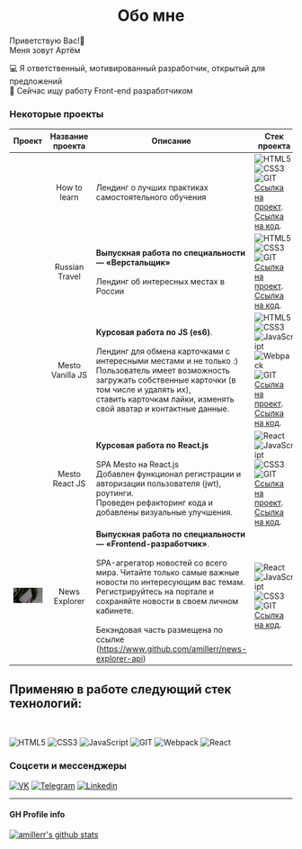 
<h1 align="center">Обо мне</h1> 
Приветствую Вас!👋  <br/>
Меня зовут Артём<br/>

💻 Я ответственный, мотивированный разработчик, открытый для предложений<br/> 
🌱 Сейчас ищу работу Front-end разработчиком<br/>


<h3>Некоторые проекты</h3>

|     Проект    | Название проекта | Описание | Стек проекта  |
| :-------------: | :-------------:    | ----------  | -----------------  |
| <img src='https://how-to-learn-gphj1bujj-amillerr.vercel.app/images/feynman.png' width="50" alt=''>  | How to learn  | Лендинг о лучших практиках самостоятельного обучения | ![HTML5](https://img.shields.io/badge/-HTML-141130?style=flat-square&logo=HTML5) ![CSS3](https://img.shields.io/badge/-CSS-141130?style=flat-square&logo=CSS3&logoColor=blue) ![GIT](https://img.shields.io/badge/-Git-141130?style=flat-square&logo=GIT&logoColor=green) <br /> [Ссылка на проект](https://how-to-learn-gphj1bujj-amillerr.vercel.app/). <br/> [Ссылка на код](https://github.com/amillerr/how-to-learn/). |
| <img src='https://amillerr.github.io/russian-travel/images/lead/lead__image.jpg' width="100" alt=''>  | Russian Travel | **Выпускная работа по специальности &mdash; &laquo;Верстальщик&raquo;** <br /> <br /> Лендинг об интересных местах в России | ![HTML5](https://img.shields.io/badge/-HTML-141130?style=flat-square&logo=HTML5) ![CSS3](https://img.shields.io/badge/-CSS-141130?style=flat-square&logo=CSS3&logoColor=blue) ![GIT](https://img.shields.io/badge/-Git-141130?style=flat-square&logo=GIT&logoColor=green) <br /> [Ссылка на проект](https://amillerr.github.io/russian-travel/). <br/> [Ссылка на код](https://github.com/amillerr/russian-travel/). |
| <img src='https://amillerr.github.io/mesto/images/header__logo.svg' width="60" alt=''> | Mesto Vanilla JS | **Курсовая работа по JS (es6)**. <br/><br/> Лендинг для обмена карточками с интересными местами и не только :)<br /> Пользователь имеет возможность загружать собственные карточки (в том числе и удалять их),<br/> ставить карточкам лайки, изменять свой аватар и контактные данные. | ![HTML5](https://img.shields.io/badge/-HTML-141130?style=flat-square&logo=HTML5) ![CSS3](https://img.shields.io/badge/-CSS-141130?style=flat-square&logo=CSS3&logoColor=blue)  ![JavaScript](https://img.shields.io/badge/-JavaScript-141130?style=flat-square&logo=JavaScript) <br/> ![Webpack](https://img.shields.io/badge/-Webpack-141130?style=flat-square&logo=Webpack&) ![GIT](https://img.shields.io/badge/-Git-141130?style=flat-square&logo=GIT&logoColor=green) <br /> [Ссылка на проект](https://amillerr.github.io/mesto/). <br/> [Ссылка на код](https://github.com/amillerr/mesto/).
| <img src='https://amillerr.github.io/mesto/images/header__logo.svg' width="60" alt=''> | Mesto React JS | **Курсовая работа по React.js** <br/><br/> SPA Mesto на React.js <br /> Добавлен функционал регистрации и авторизации пользователя (jwt), роутинги.<br/> Проведен рефакторинг кода и добавлены визуальные улучшения. | ![React](https://img.shields.io/badge/-React-141130?style=flat-square&logo=React) ![JavaScript](https://img.shields.io/badge/-JavaScript-141130?style=flat-square&logo=JavaScript&logoColor=yellow) ![CSS3](https://img.shields.io/badge/-CSS-141130?style=flat-square&logo=CSS3&logoColor=blue) ![GIT](https://img.shields.io/badge/-Git-141130?style=flat-square&logo=GIT&logoColor=green) <br /> [Ссылка на проект](http://react-mesto-auth-pied.vercel.app/). [Ссылка на код](https://github.com/amillerr/react-mesto-auth/).
| <img src='https://raw.githubusercontent.com/amillerr/news-explorer-frontend/main/src/images/bg-medium.jpg' width="65" alt=''>| News Explorer | **Выпускная работа по специальности &mdash; &laquo;Frontend-разработчик&raquo;**. <br/><br/>SPA-агрегатор новостей со всего мира. Читайте только самые важные новости по интересующим вас темам. <br /> Регистрируйтесь на портале и сохраняйте новости в своем личном кабинете. <br /> <br /> Бекэндовая часть размещена по ссылке (https://www.github.com/amillerr/news-explorer-api) | ![React](https://img.shields.io/badge/-React-141130?style=flat-square&logo=React) ![JavaScript](https://img.shields.io/badge/-JavaScript-141130?style=flat-square&logo=JavaScript&logoColor=yellow) ![CSS3](https://img.shields.io/badge/-CSS-141130?style=flat-square&logo=CSS3&logoColor=blue) ![GIT](https://img.shields.io/badge/-Git-141130?style=flat-square&logo=GIT&logoColor=green) <br /> [Ссылка на код](https://github.com/amillerr/news-explorer-frontend/). |


<h2>Применяю в работе следующий стек технологий:</h2>
<br>

![HTML5](https://img.shields.io/badge/-HTML-141130?style=flat-square&logo=HTML5&logoColor=FF0000)
![CSS3](https://img.shields.io/badge/-CSS3-141130?style=flat-square&logo=CSS3&logoColor=009900)
![JavaScript](https://img.shields.io/badge/-JavaScript-141130?style=flat-square&logo=JavaScript&logoColor=yellow)
![GIT](https://img.shields.io/badge/-Git-141130?style=flat-square&logo=GIT&logoColor=FFFFFF)
![Webpack](https://img.shields.io/badge/-Webpack-141130?style=flat-square&logo=Webpack&)
![React](https://img.shields.io/badge/-React-141130?style=flat-square&logo=React)



<h3>Соцсети и мессенджеры</h3>

[![VK](https://img.shields.io/badge/-VK-141130?style=flat-square&logo=Vk)](https://vk.com/artemmillerr)
[![Telegram](https://img.shields.io/badge/-Telegram-141130?style=flat-square&logo=Telegram)](https://t.me/artemmillerr)
[![Linkedin](https://img.shields.io/badge/-Linkedin-141130?style=flat-square&logo=Linkedin)](https://www.linkedin.com/in/artemmillerr/)


<HR>  

<h4>GH Profile info</h4>  

[![amillerr's github stats](https://github-readme-stats.vercel.app/api?username=amillerr&&show_icons=true&theme=nord)](https://github.com/anuraghazra/github-readme-stats)
